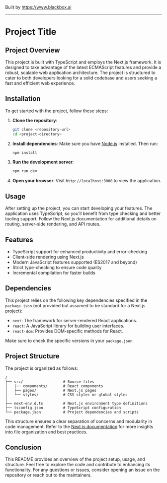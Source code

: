 
Built by https://www.blackbox.ai

---

# Project Title

## Project Overview
This project is built with TypeScript and employs the Next.js framework. It is designed to take advantage of the latest ECMAScript features and provide a robust, scalable web application architecture. The project is structured to cater to both developers looking for a solid codebase and users seeking a fast and efficient web experience.

## Installation

To get started with the project, follow these steps:

1. **Clone the repository**:
   ```bash
   git clone <repository-url>
   cd <project-directory>
   ```

2. **Install dependencies**:
   Make sure you have [Node.js](https://nodejs.org/) installed. Then run:
   ```bash
   npm install
   ```

3. **Run the development server**:
   ```bash
   npm run dev
   ```

4. **Open your browser**:
   Visit `http://localhost:3000` to view the application.

## Usage

After setting up the project, you can start developing your features. The application uses TypeScript, so you’ll benefit from type checking and better tooling support. Follow the Next.js documentation for additional details on routing, server-side rendering, and API routes.

## Features

- TypeScript support for enhanced productivity and error-checking
- Client-side rendering using Next.js
- Modern JavaScript features supported (ES2017 and beyond)
- Strict type-checking to ensure code quality
- Incremental compilation for faster builds

## Dependencies

This project relies on the following key dependencies specified in the `package.json` (not provided but assumed to be standard for a Next.js project):

- `next`: The framework for server-rendered React applications.
- `react`: A JavaScript library for building user interfaces.
- `react-dom`: Provides DOM-specific methods for React.
  
Make sure to check the specific versions in your `package.json`.

## Project Structure

The project is organized as follows:

```
/
├── src/                  # Source files
│   ├── components/       # React components
│   ├── pages/            # Next.js pages
│   └── styles/           # CSS styles or global styles
│
├── next-env.d.ts         # Next.js environment type definitions
├── tsconfig.json         # TypeScript configuration
└── package.json          # Project dependencies and scripts
```

This structure ensures a clear separation of concerns and modularity in code management. Refer to the [Next.js documentation](https://nextjs.org/docs) for more insights into file organization and best practices.

## Conclusion

This README provides an overview of the project setup, usage, and structure. Feel free to explore the code and contribute to enhancing its functionality. For any questions or issues, consider opening an issue on the repository or reach out to the maintainers.